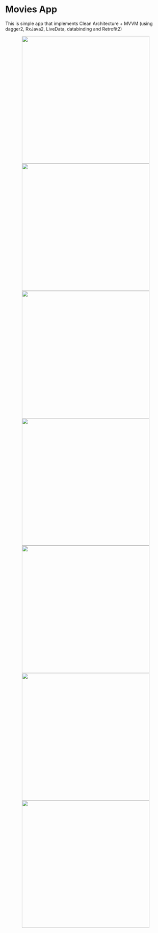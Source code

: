 # Movies App
 This is simple app that implements Clean Architecture + MVVM (using dagger2, RxJava2, LiveData, databinding and Retrofit2)
<div align="center">
    <img src="/arts/1.png" width="400px"</img> 
    <img src="/arts/2.png" width="400px"</img> 
    <img src="/arts/3.png" width="400px"</img> 
    <img src="/arts/4.png" width="400px"</img> 
    <img src="/arts/5.png" width="400px"</img> 
    <img src="/arts/6.png" width="400px"</img> 
    <img src="/arts/7.png" width="400px"</img> 
	
</div>
